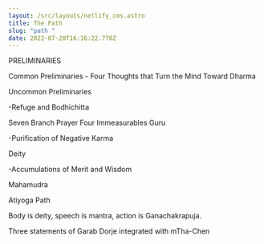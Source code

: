 ```yaml
---
layout: /src/layouts/netlify_cms.astro
title: The Path
slug: "path "
date: 2022-07-20T16:16:22.770Z
---
```

PRELIMINARIES 

  Common Preliminaries - Four Thoughts that Turn the Mind Toward Dharma

  Uncommon Preliminaries

-Refuge and Bodhichitta

Seven Branch Prayer 
Four Immeasurables 
Guru

-Purification of Negative Karma

Deity

-Accumulations of Merit and Wisdom

Mahamudra 

Atiyoga Path

Body is deity, speech is mantra, action is Ganachakrapuja.

Three statements of Garab Dorje integrated with mTha-Chen 



